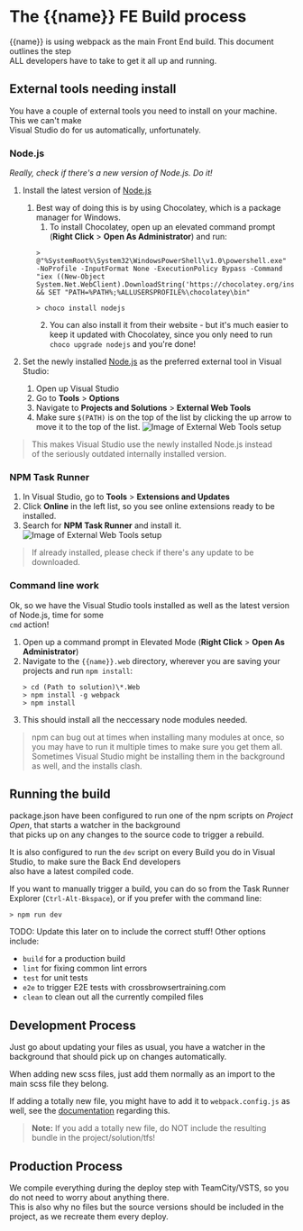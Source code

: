 # The {{name}} FE Build process

{{name}} is using webpack as the main Front End build. This document outlines the step  
ALL developers have to take to get it all up and running.

## External tools needing install

You have a couple of external tools you need to install on your machine. This we can't make  
Visual Studio do for us automatically, unfortunately.

### Node.js

*Really, check if there's a new version of Node.js. Do it!*

1. Install the latest version of [Node.js]( https://www.nodejs.org/)
    1. Best way of doing this is by using Chocolatey, which is a package manager for Windows.
        1. To install Chocolatey, open up an elevated command prompt (**Right Click** > **Open As Administrator**) and run:
        ```console
        > @"%SystemRoot%\System32\WindowsPowerShell\v1.0\powershell.exe" -NoProfile -InputFormat None -ExecutionPolicy Bypass -Command "iex ((New-Object System.Net.WebClient).DownloadString('https://chocolatey.org/install.ps1'))" && SET "PATH=%PATH%;%ALLUSERSPROFILE%\chocolatey\bin"

        > choco install nodejs
        ```
        2. You can also install it from their website - but it's much easier to keep it updated with Chocolatey, since you only need to run `choco upgrade nodejs` and you're done!

2. Set the newly installed [Node.js](https://www.nodejs.org/) as the preferred external tool in Visual Studio:
    1. Open up Visual Studio
    2. Go to **Tools** > **Options**
    3. Navigate to **Projects and Solutions** > **External Web Tools**
    4. Make sure `$(PATH)` is on the top of the list by clicking the up arrow to move it to the top of the list.
    ![Image of External Web Tools setup](https://border0.net/fe_documentation/external_web_tools.png)
    
>This makes Visual Studio use the newly installed Node.js instead  
>of the seriously outdated internally installed version.

### NPM Task Runner

1. In Visual Studio, go to **Tools** > **Extensions and Updates**
2. Click **Online** in the left list, so you see online extensions ready to be installed.
3. Search for **NPM Task Runner** and install it.
![Image of External Web Tools setup](https://border0.net/fe_documentation/npm_task_runner.png)
>If already installed, please check if there's any update to be downloaded.

### Command line work

Ok, so we have the Visual Studio tools installed as well as the latest version of Node.js, time for some  
`cmd` action!

1. Open up a command prompt in Elevated Mode (**Right Click** > **Open As Administrator**)
2. Navigate to the `{{name}}.web` directory, wherever you are saving your projects and run `npm install`:
   ```console
   > cd (Path to solution)\*.Web
   > npm install -g webpack
   > npm install
   ```
3. This should install all the neccessary node modules needed. 
>npm can bug out at times when installing many modules at once, so you may have to run it multiple times to make sure you get them all. Sometimes Visual Studio might be installing them in the background as well, and the installs clash.

## Running the build

package.json have been configured to run one of the npm scripts on *Project Open*, that starts a watcher in the background  
that picks up on any changes to the source code to trigger a rebuild. 

It is also configured to run the `dev` script on every Build you do in Visual Studio, to make sure the Back End developers  
also have a latest compiled code.

If you want to manually trigger a build, you can do so from the Task Runner Explorer (`Ctrl-Alt-Bkspace`), or if you prefer with the command line:
```console
> npm run dev
```
TODO: Update this later on to include the correct stuff!
Other options include:
- `build` for a production build
- `lint` for fixing common lint errors
- `test` for unit tests
- `e2e` to trigger E2E tests with crossbrowsertraining.com
- `clean` to clean out all the currently compiled files

## Development Process

Just go about updating your files as usual, you have a watcher in the background that should pick up on changes automatically.

When adding new scss files, just add them normally as an import to the main scss file they belong.

If adding a totally new file, you might have to add it to `webpack.config.js` as well, see the [documentation](./FE_WebPack.README.md) regarding this.

>**Note:** If you add a totally new file, do NOT include the resulting bundle in the project/solution/tfs!

## Production Process

We compile everything during the deploy step with TeamCity/VSTS, so you do not need to worry about anything there.  
This is also why no files but the source versions should be included in the project, as we recreate them every deploy.
